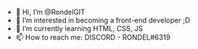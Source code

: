 - 👋 Hi, I’m @RondelGIT
- 👀 I’m interested in becoming a front-end developer ;D
- 🌱 I’m currently learning HTML, CSS, JS
- 📫 How to reach me: DISCORD - RONDEL#6319
